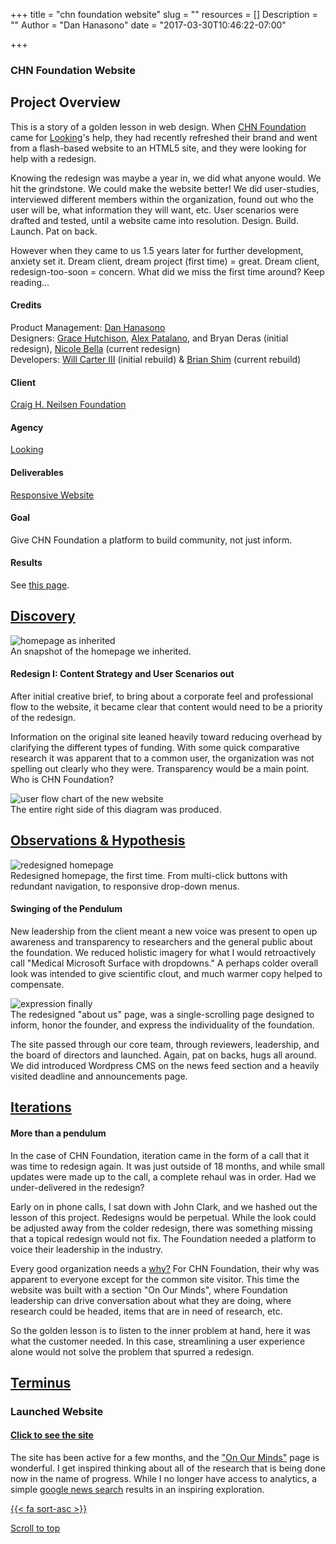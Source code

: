 +++
title = "chn foundation website"
slug = ""
resources = []
Description = ""
Author = "Dan Hanasono"
date = "2017-03-30T10:46:22-07:00"

+++
<section id="portfolio">
	<article class="portfolio-intro">
		<h1 class="chn-foundation">CHN Foundation Website</h1>
	</article>
	<article id="js-parallax-window" class="parallax-window">
		<div class="parallax-static-content">
		</div>
		<div id="js-parallax-background" class="parallax-background chn-foundation-background"></div>
	</article>
</section>
<section id="portfolio-item">
	<section id="js-fadeInElement" class="fade-in-element">
		<article class="portfolio-overview">
			<h2>Project Overview</h2>
			<p>This is a story of a golden lesson in web design. When <a href="http://chnfoundation.org" target="_blank">CHN Foundation</a> came for <a href="http://looking.la" target="_blank">Looking</a>'s help, they had recently refreshed their brand and went from a flash-based website to an HTML5 site, and they were looking for help with a redesign.</p>
			<p>Knowing the redesign was maybe a year in, we did what anyone would. We hit the grindstone. We could make the website better! We did user-studies, interviewed different members within the organization, found out who the user will be, what information they will want, etc. User scenarios were drafted and tested, until a website came into resolution. Design. Build. Launch. Pat on back.</p>
			<p>However when they came to us 1.5 years later for further development, anxiety set it. Dream client, dream project (first time) = great. Dream client, redesign-too-soon = concern. What did we miss the first time around? Keep reading…</p>
		</article>
		<article class="portfolio-colophon">
			<h4>Credits</h4>
			<p>Product Management: <a href="http://danno.cc" target="_blank">Dan Hanasono</a><br>
			Designers: <a href="https://www.behance.net/GraceHutchison" target="_blank">Grace Hutchison</a>, <a href="https://alex-patalano.squarespace.com" target="_blank">Alex Patalano</a>, and Bryan Deras (initial redesign), <a href="http://www.nikolnicole.com" target="_blank">Nicole Bella</a> (current redesign)<br>
			Developers: <a href="http://carterthethird.com" target="_blank">Will Carter III</a> (initial rebuild) &amp; <a href="http://brianshim.com" target="_blank">Brian Shim</a> (current rebuild)
			<h4>Client</h4>
			<p><a href="http://chnfoundation.org" target="_blank">Craig H. Neilsen Foundation</a></p>
			<h4>Agency</h4>
			<p><a href="http://looking.la/" target="_blank">Looking</a></p>
			<h4>Deliverables</h4>
			<p><a href="http://chnfoundation.org" target="_blank">Responsive Website</a></p>
			<h4>Goal</h4>
			<p>Give CHN Foundation a platform to build community, not just inform.</p>
			<h4>Results</h4>
			<p>See <a href="http://chnfoundation.org/on-our-minds/" target="_blank">this page</a>.</p>
		</article>
		<div class="clear"></div>
		<article class="portfolio-details expander">
			<a href="javascript:void(0)" class="expander-trigger expander-hidden"><h2>Discovery</h2></a>
			<div class="expander-content">					    
				<img src="/images/pf-chn-initial.jpg" alt="homepage as inherited">
				<figcaption>An snapshot of the homepage we inherited.</figcaption>
				<h4>Redesign I: Content Strategy and User Scenarios out</h4>
				<p>After initial creative brief, to bring about a corporate feel and professional flow to the website, it became clear that content would need to be a priority of the redesign.</p>
				<p>Information on the original site leaned heavily toward reducing overhead by clarifying the different types of funding. With some quick comparative research it was apparent that to a common user, the organization was not spelling out clearly who they were. Transparency would be a main point. Who is CHN Foundation?</p>
				<img src="/images/chn-user-flow.jpg" class="border-it" alt="user flow chart of the new website">
				<figcaption>The entire right side of this diagram was produced.</figcaption>
			</div>
		</article>
		<article class="portfolio-details expander">
			<a href="javascript:void(0)" class="expander-trigger expander-hidden"><h2>Observations &amp; Hypothesis</h2></a>
			<div class="expander-content">
				<img src="/images/pf-chn-redesign-I.jpg" alt="redesigned homepage">
				<figcaption>Redesigned homepage, the first time. From multi-click buttons with redundant navigation, to responsive drop-down menus.</figcaption>
				<h4>Swinging of the Pendulum</h4>
				<p>New leadership from the client meant a new voice was present to open up awareness and transparency to researchers and the general public about the foundation. We reduced holistic imagery for what I would retroactively call "Medical Microsoft Surface with dropdowns." A perhaps colder overall look was intended to give scientific clout, and much warmer copy helped to compensate.
				</p>
			  	<img src="/images/pf-chn-about-us.jpg" alt="expression finally">
				<figcaption>The redesigned "about us" page, was a single-scrolling page designed to inform, honor the founder, and express the individuality of the foundation.</figcaption>
			  	<p>The site passed through our core team, through reviewers, leadership, and the board of directors and launched. Again, pat on backs, hugs all around. We did introduced Wordpress CMS on the news feed section and a heavily visited deadline and announcements page.</p>
		  	</div>
		</article>
		<article class="portfolio-details expander">
			<a href="javascript:void(0)" class="expander-trigger expander-hidden"><h2>Iterations</h2></a>
			<div class="expander-content">
				<h4>More than a pendulum</h4>
				<p>In the case of CHN Foundation, iteration came in the form of a call that it was time to redesign again. It was just outside of 18 months, and while small updates were made up to the call, a complete rehaul was in order. Had we under-delivered in the redesign?</p>
				<p>Early on in phone calls, I sat down with John Clark, and we hashed out the lesson of this project. Redesigns would be perpetual. While the look could be adjusted away from the colder redesign, there was something missing that a topical redesign would not fix. The Foundation needed a platform to voice their leadership in the industry.</p>
				<p>Every good organization needs a <a href="https://www.ted.com/talks/simon_sinek_how_great_leaders_inspire_action" target="_blank">why?</a> For CHN Foundation, their why was apparent to everyone except for the common site visitor. This time the website was built with a section "On Our Minds", where Foundation leadership can drive conversation about what they are doing, where research could be headed, items that are in need of research, etc.</p>
				<p>So the golden lesson is to listen to the inner problem at hand, here it was what the customer needed. In this case, streamlining a user experience alone would not solve the problem that spurred a redesign.</p>
			</div>
		</article>
		<article class="portfolio-details expander">
			<a href="javascript:void(0)" class="expander-trigger expander-hidden"><h2>Terminus</h2></a>
			<div class="expander-content">
				<h3>Launched Website</h3>
				<h4 class="resume button"><a href="http://chnfoundation.org" target="_blank">Click to see the site</a></h4>
				<div class="clear"></div>
				<p>The site has been active for a few months, and the <a href="http://chnfoundation.org/on-our-minds/">"On Our Minds"</a> page is wonderful. I get inspired thinking about all of the research that is being done now in the name of progress. While I no longer have access to analytics, a simple <a href="https://www.google.com/search?&rls=en&q=chn+foundation&ie=UTF-8&oe=UTF-8#tbm=nws&q=craig+h.+neilsen">google news search</a> results in an inspiring exploration.</p>
			</div>
		</article>
	</section>
		<div>
			<a href="#top-o-page" class="back-to-top">{{< fa sort-asc >}}
			<p>Scroll to top</p>
			</a>
		</div>
</section>
